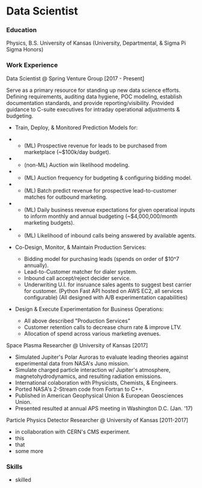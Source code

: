 # Data Scientist

### Education
Physics, B.S. University of Kansas (University, Departmental, & Sigma Pi Sigma Honors)

### Work Experience
Data Scientist @ Spring Venture Group [2017 - Present]

Serve as a primary resource for standing up new data science efforts. Defining
requirements, auditing data hygiene, POC modeling, establish documentation standards, and provide reporting/visibility. Provided guidance to C-suite executives for intraday operational adjustments & budgeting. 

- Train, Deploy, & Monitored Prediction Models for:
- - (ML) Prospective revenue for leads to be purchased from marketplace (~$100k/day budget).
- - (non-ML) Auction win likelihood modeling.
- - (ML) Auction frequency for budgeting & configuring bidding model.
- - (ML) Batch predict revenue for prospective lead-to-customer matches for outbound marketing.
- - (ML) Daily business revenue expectations for given operatioal inputs to inform monthly and annual budgeting (~$4,000,000/month marketing budgets).
- - (ML) Likelihood of inbound calls being answered by available agents.

- Co-Design, Monitor, & Maintain Production Services:
  - Bidding model for purchasing leads (spends on order of $10^7 annually).
  - Lead-to-Customer matcher for dialer system.
  - Inbound call accept/reject decider service.
  - Underwriting U.I. for insruance sales agents to suggest best carrier for customer.
(Python Fast API hosted on AWS EC2, all services configurable)
(All designed with A/B experimentation capabilities)

- Design & Execute Experimentation for Business Operations:
  - All above described "Production Services"
  - Customer retention calls to decrease churn rate & improve LTV.
  - Allocation of spend across various marketing avenues. 


Space Plasma Researcher @ University of Kansas [2017]
- Simulated Jupiter's Polar Auroras to evaluate leading theories against experimental data from NASA's Juno mission.
- Simulate charged particle interaction w/ Jupiter's atmosphere, magnetohydrodynamics, and resulting radiation emissions.
- International colaboration with Physicists, Chemists, & Engineers. 
- Ported NASA's 2-Stream code from Fortran to C++.
- Published in American Geophysical Union & European Geosciences Union.
- Presented resulted at annual APS meeting in Washington D.C. (Jan. '17)


Particle Physics Detector Researcher @ University of Kansas [2011-2017]
- in collaboration with CERN's CMS experiment.
- this
- that
- some more

### Skills
- skilled
